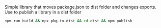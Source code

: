 Simple library that moves package.json to dist folder and changes exports.
Use to publish a library in a dist folder
```sh
npm run build && npx pkg-to-dist && cd dist && npm publish
```